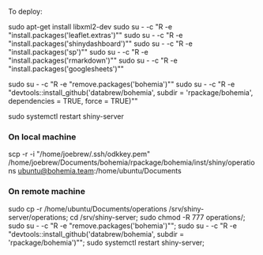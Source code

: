 To deploy:

sudo apt-get install libxml2-dev
sudo su - -c "R -e \"install.packages('leaflet.extras')\""
sudo su - -c "R -e \"install.packages('shinydashboard')\""
sudo su - -c "R -e \"install.packages('sp')\""
sudo su - -c "R -e \"install.packages('rmarkdown')\""
sudo su - -c "R -e \"install.packages('googlesheets')\""


sudo su - -c "R -e \"remove.packages('bohemia')\""
sudo su - -c "R -e \"devtools::install_github('databrew/bohemia', subdir = 'rpackage/bohemia', dependencies = TRUE, force = TRUE)\""





sudo systemctl restart shiny-server


### On local machine

scp -r -i "/home/joebrew/.ssh/odkkey.pem" /home/joebrew/Documents/bohemia/rpackage/bohemia/inst/shiny/operations ubuntu@bohemia.team:/home/ubuntu/Documents


### On remote machine

sudo cp -r /home/ubuntu/Documents/operations /srv/shiny-server/operations;
cd /srv/shiny-server;
sudo chmod -R 777 operations/;
sudo su - -c "R -e \"remove.packages('bohemia')\""; 
sudo su - -c "R -e \"devtools::install_github('databrew/bohemia', subdir = 'rpackage/bohemia')\""; 
sudo systemctl restart shiny-server;

